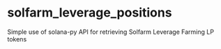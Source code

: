 # solfarm_leverage_positions
Simple use of solana-py API for retrieving Solfarm Leverage Farming LP tokens
